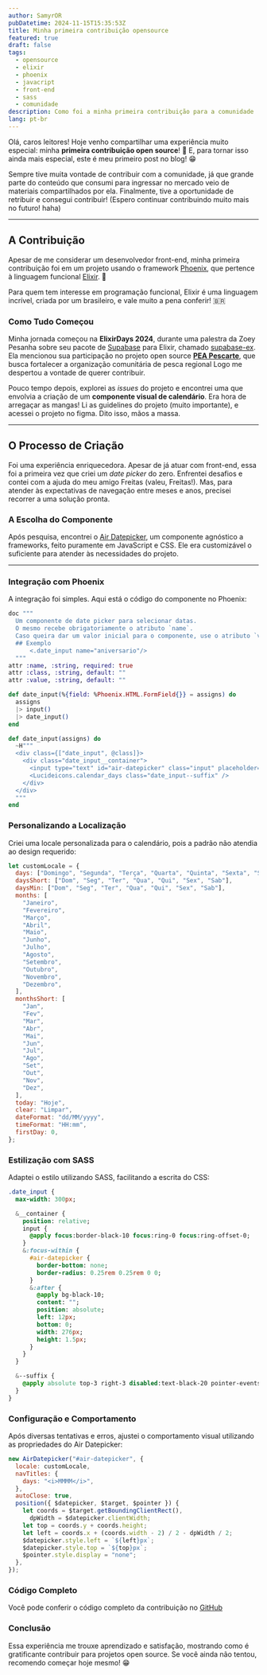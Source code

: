 ```yaml
---
author: SamyrOR
pubDatetime: 2024-11-15T15:35:53Z
title: Minha primeira contribuição opensource
featured: true
draft: false
tags:
  - opensource
  - elixir
  - phoenix
  - javacript
  - front-end
  - sass
  - comunidade
description: Como foi a minha primeira contribuição para a comunidade
lang: pt-br
---
```


Olá, caros leitores! Hoje venho compartilhar uma experiência muito especial: minha **primeira contribuição open source**! 🥳 E, para tornar isso ainda mais especial, este é meu primeiro post no blog! 😁

Sempre tive muita vontade de contribuir com a comunidade, já que grande parte do conteúdo que consumi para ingressar no mercado veio de materiais compartilhados por ela. Finalmente, tive a oportunidade de retribuir e consegui contribuir! (Espero continuar contribuindo muito mais no futuro! haha)

---

## A Contribuição

Apesar de me considerar um desenvolvedor front-end, minha primeira contribuição foi em um projeto usando o framework [Phoenix](https://www.phoenixframework.org/), que pertence à linguagem funcional [Elixir](https://elixir-lang.org/). 👀

Para quem tem interesse em programação funcional, Elixir é uma linguagem incrível, criada por um brasileiro, e vale muito a pena conferir! 🇧🇷

### Como Tudo Começou

Minha jornada começou na **ElixirDays 2024**, durante uma palestra da Zoey Pesanha sobre seu pacote de [Supabase](https://supabase.com/) para Elixir, chamado [supabase-ex](https://github.com/supabase-community/supabase-elixir). Ela mencionou sua participação no projeto open source **[PEA Pescarte](https://github.com/peapescarte/pescarte-plataforma)**, que busca fortalecer a organização comunitária de pesca regional Logo me despertou a vontade de querer contribuir.

Pouco tempo depois, explorei as _issues_ do projeto e encontrei uma que envolvia a criação de um **componente visual de calendário**. Era hora de arregaçar as mangas!
Li as guidelines do projeto (muito importante), e acessei o projeto no figma.
Dito isso, mãos a massa.

---

## O Processo de Criação

Foi uma experiência enriquecedora. Apesar de já atuar com front-end, essa foi a primeira vez que criei um _date picker_ do zero. Enfrentei desafios e contei com a ajuda do meu amigo Freitas (valeu, Freitas!). Mas, para atender às expectativas de navegação entre meses e anos, precisei recorrer a uma solução pronta.

### A Escolha do Componente

Após pesquisa, encontrei o [Air Datepicker](https://air-datepicker.com/), um componente agnóstico a frameworks, feito puramente em JavaScript e CSS. Ele era customizável o suficiente para atender às necessidades do projeto.

---

### Integração com Phoenix

A integração foi simples. Aqui está o código do componente no Phoenix:

```elixir
doc """
  Um componente de date picker para selecionar datas.
  O mesmo recebe obrigatoriamente o atributo `name`.
  Caso queira dar um valor inicial para o componente, use o atributo `value`.
  ## Exemplo
      <.date_input name="aniversario"/>
  """
attr :name, :string, required: true
attr :class, :string, default: ""
attr :value, :string, default: ""

def date_input(%{field: %Phoenix.HTML.FormField{}} = assigns) do
  assigns
  |> input()
  |> date_input()
end

def date_input(assigns) do
  ~H"""
  <div class={["date_input", @class]}>
    <div class="date_input__container">
      <input type="text" id="air-datepicker" class="input" placeholder="dd/mm/aaaa" value={@value} />
      <Lucideicons.calendar_days class="date_input--suffix" />
    </div>
  </div>
  """
end
```

### Personalizando a Localização

Criei uma locale personalizada para o calendário, pois a padrão não atendia ao design requerido:

```js
let customLocale = {
  days: ["Domingo", "Segunda", "Terça", "Quarta", "Quinta", "Sexta", "Sábado"],
  daysShort: ["Dom", "Seg", "Ter", "Qua", "Qui", "Sex", "Sab"],
  daysMin: ["Dom", "Seg", "Ter", "Qua", "Qui", "Sex", "Sab"],
  months: [
    "Janeiro",
    "Fevereiro",
    "Março",
    "Abril",
    "Maio",
    "Junho",
    "Julho",
    "Agosto",
    "Setembro",
    "Outubro",
    "Novembro",
    "Dezembro",
  ],
  monthsShort: [
    "Jan",
    "Fev",
    "Mar",
    "Abr",
    "Mai",
    "Jun",
    "Jul",
    "Ago",
    "Set",
    "Out",
    "Nov",
    "Dez",
  ],
  today: "Hoje",
  clear: "Limpar",
  dateFormat: "dd/MM/yyyy",
  timeFormat: "HH:mm",
  firstDay: 0,
};
```

### Estilização com SASS

Adaptei o estilo utilizando SASS, facilitando a escrita do CSS:

```sass
.date_input {
  max-width: 300px;

  &__container {
    position: relative;
    input {
      @apply focus:border-black-10 focus:ring-0 focus:ring-offset-0;
    }
    &:focus-within {
      #air-datepicker {
        border-bottom: none;
        border-radius: 0.25rem 0.25rem 0 0;
      }
      &:after {
        @apply bg-black-10;
        content: "";
        position: absolute;
        left: 12px;
        bottom: 0;
        width: 276px;
        height: 1.5px;
      }
    }
  }

  &--suffix {
    @apply absolute top-3 right-3 disabled:text-black-20 pointer-events-none;
  }
}
```

### Configuração e Comportamento

Após diversas tentativas e erros, ajustei o comportamento visual utilizando as propriedades do Air Datepicker:

```js
new AirDatepicker("#air-datepicker", {
  locale: customLocale,
  navTitles: {
    days: "<i>MMMM</i>",
  },
  autoClose: true,
  position({ $datepicker, $target, $pointer }) {
    let coords = $target.getBoundingClientRect(),
      dpWidth = $datepicker.clientWidth;
    let top = coords.y + coords.height;
    let left = coords.x + (coords.width - 2) / 2 - dpWidth / 2;
    $datepicker.style.left = `${left}px`;
    $datepicker.style.top = `${top}px`;
    $pointer.style.display = "none";
  },
});
```

### Código Completo

Você pode conferir o código completo da contribuição no [GitHub](https://github.com/peapescarte/pescarte-plataforma/commit/474548c657ba2939e49a6a25b6995f36aa2e3b30#diff-8fc54d662f3f02022972927b06f2d4f8e37d0038032d329348cc484ba2a1ccf2R57)

### Conclusão

Essa experiência me trouxe aprendizado e satisfação, mostrando como é gratificante contribuir para projetos open source. Se você ainda não tentou, recomendo começar hoje mesmo! 😁
